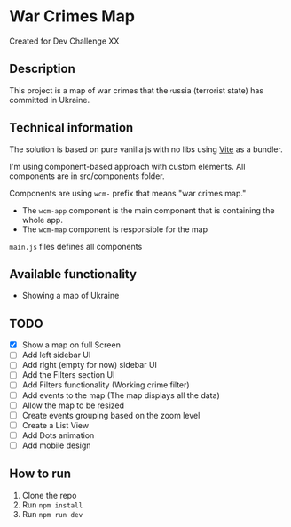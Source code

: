 # War Crimes Map
Created for Dev Challenge XX

## Description
This project is a map of war crimes that the <sub><sup>r</sup></sub>ussia (terrorist state) has committed in Ukraine.

## Technical information
The solution is based on pure vanilla js with no libs using [Vite](https://vitejs.dev/) as a bundler.

I'm using component-based approach with custom elements. All components are in src/components folder.

Components are using `wcm-` prefix that means "war crimes map."

- The `wcm-app` component is the main component that is containing the whole app.
- The `wcm-map` component is responsible for the map

`main.js` files defines all components

## Available functionality
- Showing a map of Ukraine

## TODO
- [x] Show a map on full Screen
- [ ] Add left sidebar UI
- [ ] Add right (empty for now) sidebar UI
- [ ] Add the Filters section UI
- [ ] Add Filters functionality (Working crime filter)
- [ ] Add events to the map (The map displays all the data)
- [ ] Allow the map to be resized
- [ ] Create events grouping based on the zoom level
- [ ] Create a List View
- [ ] Add Dots animation
- [ ] Add mobile design

## How to run
1. Clone the repo
2. Run `npm install`
3. Run `npm run dev`
